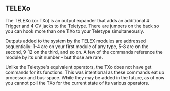 ## TELEXo

The TELEXo (or TXo) is an output expander that adds an additional 4 Trigger and 4 CV jacks to the Teletype. There are jumpers on the back so you can hook more than one TXo to your Teletype simultaneously.

Outputs added to the system by the TELEX modules are addressed sequentially: 1-4 are on your first module of any type, 5-8 are on the second, 9-12 on the third, and so on. A few of the commands reference the module by its unit number – but those are rare.

Unlike the Teletype's equivalent operators, the TXo does not have get commands for its functions. This was intentional as these commands eat up processor and bus-space. While they may be added in the future, as of now you cannot poll the TXo for the current state of its various operators.

